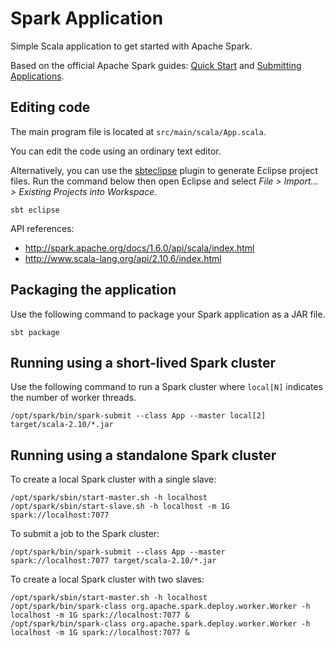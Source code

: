 # Spark Application

Simple Scala application to get started with Apache Spark.

Based on the official Apache Spark guides:
[Quick Start](http://spark.apache.org/docs/1.6.0/quick-start.html) and
[Submitting Applications](http://spark.apache.org/docs/1.6.0/submitting-applications.html).

## Editing code

The main program file is located at `src/main/scala/App.scala`.

You can edit the code using an ordinary text editor.

Alternatively, you can use the [sbteclipse](https://github.com/typesafehub/sbteclipse) plugin
to generate Eclipse project files. Run the command below then open Eclipse and select
*File > Import... > Existing Projects into Workspace*.

```
sbt eclipse 
```

API references:

* http://spark.apache.org/docs/1.6.0/api/scala/index.html
* http://www.scala-lang.org/api/2.10.6/index.html

## Packaging the application

Use the following command to package your Spark application as a JAR file.

```
sbt package
```

## Running using a short-lived Spark cluster

Use the following command to run a Spark cluster where `local[N]` indicates the number of
worker threads.

```
/opt/spark/bin/spark-submit --class App --master local[2] target/scala-2.10/*.jar
```

## Running using a standalone Spark cluster

To create a local Spark cluster with a single slave:

```
/opt/spark/sbin/start-master.sh -h localhost
/opt/spark/sbin/start-slave.sh -h localhost -m 1G spark://localhost:7077
```

To submit a job to the Spark cluster:

```
/opt/spark/bin/spark-submit --class App --master spark://localhost:7077 target/scala-2.10/*.jar
```

To create a local Spark cluster with two slaves:

```
/opt/spark/sbin/start-master.sh -h localhost
/opt/spark/bin/spark-class org.apache.spark.deploy.worker.Worker -h localhost -m 1G spark://localhost:7077 &
/opt/spark/bin/spark-class org.apache.spark.deploy.worker.Worker -h localhost -m 1G spark://localhost:7077 &
```
